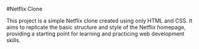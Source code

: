 #Netflix Clone

This project is a simple Netflix clone created using only HTML and CSS. It aims to replicate the basic structure and style of the Netflix homepage, providing a starting point for learning and practicing web development skills.

